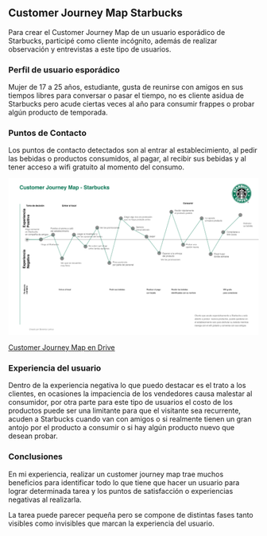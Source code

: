 ## Customer Journey Map Starbucks

Para crear el Customer Journey Map de un usuario esporádico de Starbucks, participé como cliente incógnito, además de realizar observación y entrevistas a este tipo de usuarios.

### Perfil de usuario esporádico

Mujer de 17 a 25 años, estudiante, gusta de reunirse con amigos en sus tiempos libres para conversar o pasar el tiempo, no es cliente asidua de Starbucks pero acude ciertas veces al año para consumir frappes o probar algún producto de temporada.

### Puntos de Contacto

Los puntos de contacto detectados son al entrar al establecimiento, al pedir las bebidas o productos consumidos, al pagar, al recibir sus bebidas y al tener acceso a wifi gratuito al momento del consumo.

![Customer Journey Map](images/customer-journey-map.png)

[Customer Journey Map en Drive](https://drive.google.com/open?id=1l0HWULn9NpRK-XEZN9MMff4-TjAqh5Eq)

### Experiencia del usuario

Dentro de la experiencia negativa lo que puedo destacar es el trato a los clientes, en ocasiones la impaciencia de los vendedores causa malestar al consumidor, por otra parte para este tipo de usuarios el costo de los productos puede ser una limitante para que el visitante sea recurrente, acuden a Starbucks cuando van con amigos o si realmente tienen un gran antojo por el producto a consumir o si hay algún producto nuevo que desean probar.

### Conclusiones

En mi experiencia, realizar un customer journey map trae muchos beneficios para identificar todo lo que tiene que hacer un usuario para lograr determinada tarea y los puntos de satisfacción o experiencias negativas al realizarla.

La tarea puede parecer pequeña pero se compone de distintas fases tanto visibles como invisibles que marcan la experiencia del usuario.